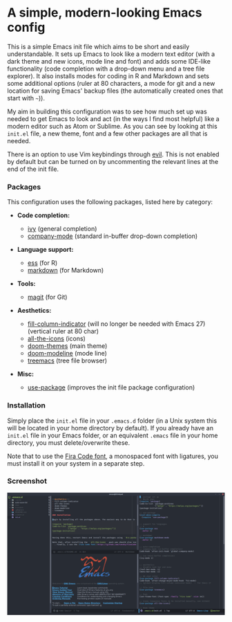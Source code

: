 # A simple, modern-looking Emacs config

This is a simple Emacs init file which aims to be short and easily understandable. It sets up Emacs to look like a modern text editor (with a dark theme and new icons, mode line and font) and adds some IDE-like functionality (code completion with a drop-down menu and a tree file explorer). It also installs modes for coding in R and Markdown and sets some additional options (ruler at 80 characters, a mode for git and a new location for saving Emacs' backup files (the automatically created ones that start with `~`)).

My aim in building this configuration was to see how much set up was needed to get Emacs to look and act (in the ways I find most helpful) like a modern editor such as Atom or Sublime. As you can see by looking at this `init.el` file, a new theme, font and a few other packages are all that is needed.

There is an option to use Vim keybindings through [evil](https://github.com/emacs-evil/evil). This is not enabled by default but can be turned on by uncommenting the relevant lines at the end of the init file.


### Packages

This configuration uses the following packages, listed here by category:

  - **Code completion:**
    - [ivy](https://github.com/abo-abo/swiper) (general completion)
    - [company-mode](https://company-mode.github.io/) (standard in-buffer drop-down completion)


  - **Language support:**
    - [ess](https://ess.r-project.org/) (for R)
    - [markdown](https://jblevins.org/projects/markdown-mode/) (for Markdown)


  - **Tools:**
    - [magit](https://magit.vc/) (for Git)


  - **Aesthetics:**
    - [fill-column-indicator](https://www.emacswiki.org/emacs/FillColumnIndicator) (will no longer be needed with Emacs 27) (vertical ruler at 80 char)
    - [all-the-icons](https://github.com/domtronn/all-the-icons.el) (icons)
    - [doom-themes](https://github.com/hlissner/emacs-doom-themes) (main theme)
    - [doom-modeline](https://github.com/seagle0128/doom-modeline) (mode line)
    - [treemacs](https://github.com/Alexander-Miller/treemacs) (tree file browser)


  - **Misc:**
    - [use-package](https://github.com/jwiegley/use-package) (improves the init file package configuration)
	

### Installation

Simply place the `init.el` file in your `.emacs.d` folder (in a Unix system this will be located in your home directory by default). If you already have an `init.el` file in your Emacs folder, or an equivalent `.emacs` file in your home directory, you must delete/overwrite these.

Note that to use the [Fira Code font](https://github.com/tonsky/FiraCode), a monospaced font with ligatures, you must install it on your system in a separate step.

### Screenshot
![screenshot](screenshot.png)
